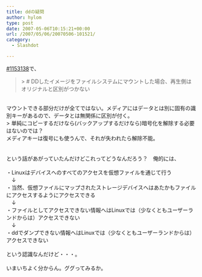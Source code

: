 ```yaml
---
title: ddの疑問
author: hylom
type: post
date: 2007-05-06T10:15:21+00:00
url: /2007/05/06/20070506-101521/
category:
  - Slashdot

---
```

 [#1153138][1]で、 

> <div>
>   > # DDしたイメージをファイルシステムにマウントした場合、再生側はオリジナルと区別がつかない
> </div>

</br>   
マウントできる部分だけが全てではない。メディアにはデータとは別に固有の識別キーがあるので、データとは無関係に区別が付く。</br>   
> 単純にコピーするだけなら(バックアップするだけなら)暗号化を解除する必要はないのでは？</br>   
メディアキーは復号にも使うんで、それが失われたら解除不能。</br>  
</br>  
</br>   
という話があがっていたんだけどこれってどうなんだろう？　俺的には、</br>  
</br>   
・Linuxはデバイスへのすべてのアクセスを仮想ファイルを通じて行う</br>   
　↓</br>   
・当然、仮想ファイルにマップされたストレージデバイスへはあたかもファイルにアクセスするようにアクセスできる</br>   
　↓</br>   
・ファイルとしてアクセスできない情報へはLinuxでは（少なくともユーザーランドからは）アクセスできない</br>   
　↓</br>   
・ddでダンプできない情報へはLinuxでは（少なくともユーザーランドからは）アクセスできない</br>  
</br>   
という認識なんだけど・・・。</br>  
</br>   
いまいちよく分からん。ググってみるか。</br>

 [1]: http://slashdot.jp/security/comments.pl?sid=360660&cid=1153138
